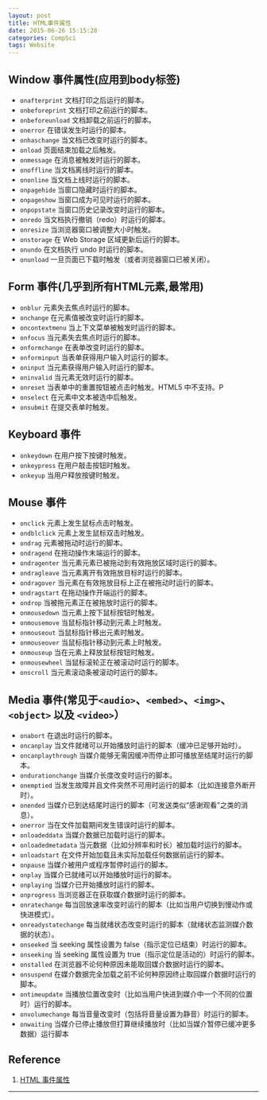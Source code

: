 ```yaml
---
layout: post
title: HTML事件属性
date: 2015-06-26 15:15:28
categories: CompSci
tags: Website
---
```


## Window 事件属性(应用到body标签)

- `onafterprint`	文档打印之后运行的脚本。
- `onbeforeprint`	文档打印之前运行的脚本。
- `onbeforeunload`	文档卸载之前运行的脚本。
- `onerror`	在错误发生时运行的脚本。
- `onhaschange`	当文档已改变时运行的脚本。
- `onload`	页面结束加载之后触发。
- `onmessage`	在消息被触发时运行的脚本。
- `onoffline`	当文档离线时运行的脚本。
- `ononline`	当文档上线时运行的脚本。
- `onpagehide`	当窗口隐藏时运行的脚本。
- `onpageshow`	当窗口成为可见时运行的脚本。
- `onpopstate`	当窗口历史记录改变时运行的脚本。
- `onredo`	当文档执行撤销（redo）时运行的脚本。
- `onresize`	当浏览器窗口被调整大小时触发。
- `onstorage`	在 Web Storage 区域更新后运行的脚本。
- `onundo`	在文档执行 undo 时运行的脚本。
- `onunload`	一旦页面已下载时触发（或者浏览器窗口已被关闭）。

## Form 事件(几乎到所有HTML元素,最常用)

- `onblur`		元素失去焦点时运行的脚本。
- `onchange`	在元素值被改变时运行的脚本。
- `oncontextmenu`	当上下文菜单被触发时运行的脚本。
- `onfocus`		当元素失去焦点时运行的脚本。
- `onformchange`	在表单改变时运行的脚本。
- `onforminput`	当表单获得用户输入时运行的脚本。
- `oninput`		当元素获得用户输入时运行的脚本。
- `oninvalid`	当元素无效时运行的脚本。
- `onreset`		当表单中的重置按钮被点击时触发。HTML5 中不支持。P
- `onselect`	在元素中文本被选中后触发。
- `onsubmit`	在提交表单时触发。

## Keyboard 事件

- `onkeydown`	在用户按下按键时触发。
- `onkeypress`	在用户敲击按钮时触发。
- `onkeyup`		当用户释放按键时触发。

## Mouse 事件

- `onclick`			元素上发生鼠标点击时触发。
- `ondblclick`		元素上发生鼠标双击时触发。
- `ondrag`			元素被拖动时运行的脚本。
- `ondragend`		在拖动操作末端运行的脚本。
- `ondragenter`		当元素元素已被拖动到有效拖放区域时运行的脚本。
- `ondragleave`		当元素离开有效拖放目标时运行的脚本。
- `ondragover`		当元素在有效拖放目标上正在被拖动时运行的脚本。
- `ondragstart`		在拖动操作开端运行的脚本。
- `ondrop`			当被拖元素正在被拖放时运行的脚本。
- `onmousedown`		当元素上按下鼠标按钮时触发。
- `onmousemove`		当鼠标指针移动到元素上时触发。
- `onmouseout`		当鼠标指针移出元素时触发。
- `onmouseover`		当鼠标指针移动到元素上时触发。
- `onmouseup`		当在元素上释放鼠标按钮时触发。
- `onmousewheel`	当鼠标滚轮正在被滚动时运行的脚本。
- `onscroll`		当元素滚动条被滚动时运行的脚本。

## Media 事件(常见于`<audio>`、`<embed>`、`<img>`、`<object>` 以及 `<video>`）

- `onabort`					在退出时运行的脚本。
- `oncanplay`					当文件就绪可以开始播放时运行的脚本（缓冲已足够开始时）。
- `oncanplaythrough`					当媒介能够无需因缓冲而停止即可播放至结尾时运行的脚本。
- `ondurationchange`					当媒介长度改变时运行的脚本。
- `onemptied`				当发生故障并且文件突然不可用时运行的脚本（比如连接意外断开时）。
- `onended`					当媒介已到达结尾时运行的脚本（可发送类似“感谢观看”之类的消息）。
- `onerror`					当在文件加载期间发生错误时运行的脚本。
- `onloadeddata`					当媒介数据已加载时运行的脚本。
- `onloadedmetadata`					当元数据（比如分辨率和时长）被加载时运行的脚本。
- `onloadstart`					在文件开始加载且未实际加载任何数据前运行的脚本。
- `onpause`				当媒介被用户或程序暂停时运行的脚本。
- `onplay`					当媒介已就绪可以开始播放时运行的脚本。
- `onplaying`					当媒介已开始播放时运行的脚本。
- `onprogress`					当浏览器正在获取媒介数据时运行的脚本。
- `onratechange`					每当回放速率改变时运行的脚本（比如当用户切换到慢动作或快进模式）。
- `onreadystatechange`					每当就绪状态改变时运行的脚本（就绪状态监测媒介数据的状态）。
- `onseeked`					当 seeking 属性设置为 false（指示定位已结束）时运行的脚本。
- `onseeking`					当 seeking 属性设置为 true（指示定位是活动的）时运行的脚本。
- `onstalled`					在浏览器不论何种原因未能取回媒介数据时运行的脚本。
- `onsuspend`					在媒介数据完全加载之前不论何种原因终止取回媒介数据时运行的脚本。
- `ontimeupdate`					当播放位置改变时（比如当用户快进到媒介中一个不同的位置时）运行的脚本。
- `onvolumechange`					每当音量改变时（包括将音量设置为静音）时运行的脚本。
- `onwaiting`					当媒介已停止播放但打算继续播放时（比如当媒介暂停已缓冲更多数据）运行脚本

## Reference

1. [HTML 事件属性](http://www.w3school.com.cn/tags/html_ref_eventattributes.asp)

---
